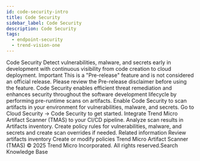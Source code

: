 ```yaml
---
id: code-security-intro
title: Code Security
sidebar_label: Code Security
description: Code Security
tags:
  - endpoint-security
  - trend-vision-one
---
```


 Code Security Detect vulnerabilities, malware, and secrets early in development with continuous visibility from code creation to cloud deployment. Important This is a "Pre-release" feature and is not considered an official release. Please review the Pre-release disclaimer before using the feature. Code Security enables efficient threat remediation and enhances security throughout the software development lifecycle by performing pre-runtime scans on artifacts. Enable Code Security to scan artifacts in your environment for vulnerabilities, malware, and secrets. Go to Cloud Security → Code Security to get started. Integrate Trend Micro Artifact Scanner (TMAS) to your CI/CD pipeline. Analyze scan results in Artifacts inventory. Create policy rules for vulnerabilities, malware, and secrets and create scan overrides if needed. Related information Review artifacts inventory Create or modify policies Trend Micro Artifact Scanner (TMAS) © 2025 Trend Micro Incorporated. All rights reserved.Search Knowledge Base